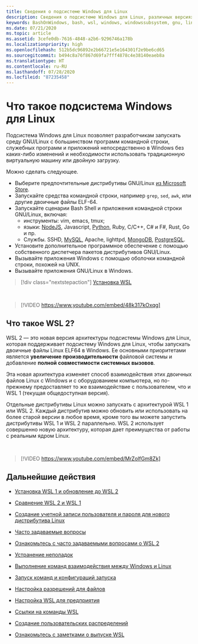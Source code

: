 ```yaml
---
title: Сведения о подсистеме Windows для Linux
description: Сведения о подсистеме Windows для Linux, различных версиях и способах их использования.
keywords: BashOnWindows, bash, wsl, windows, windowssubsystem, gnu, linux
ms.date: 07/21/2020
ms.topic: article
ms.assetid: 3cefe0db-7616-4848-a2b6-9296746a178b
ms.localizationpriority: high
ms.openlocfilehash: 512b5dc96892e2b66721e5e164301f2e9be6cd65
ms.sourcegitcommit: b494c8a76f867d69fa7fff4878c4e38140eaeb8a
ms.translationtype: HT
ms.contentlocale: ru-RU
ms.lasthandoff: 07/28/2020
ms.locfileid: "87235458"
---
```

# <a name="what-is-the-windows-subsystem-for-linux"></a>Что такое подсистема Windows для Linux

Подсистема Windows для Linux позволяет разработчикам запускать среду GNU/Linux с большинством программ командной строки, служебных программ и приложений непосредственно в Windows без каких-либо изменений и необходимости использовать традиционную виртуальную машину или двойную загрузку.

Можно сделать следующее.

* Выберите предпочтительные дистрибутивы GNU/Linux [из Microsoft Store](https://aka.ms/wslstore).
* Запускайте средства командной строки, например `grep`, `sed`, `awk`, или другие двоичные файлы ELF-64.
* Запускайте сценарии Bash Shell и приложения командной строки GNU/Linux, включая:  
    * инструменты: vim, emacs, tmux;
    * языки: [NodeJS](https://docs.microsoft.com/windows/nodejs/setup-on-wsl2), Javascript, [Python](https://docs.microsoft.com/windows/python/web-frameworks), Ruby, C/C++, C# и F#, Rust, Go и пр.
    * Службы. SSHD, [MySQL](./tutorials/wsl-database.md), Apache, lighttpd, [MongoDB](./tutorials/wsl-database.md), [PostgreSQL](./tutorials/wsl-database.md).
* Установите дополнительное программное обеспечение с помощью собственного диспетчера пакетов дистрибутивов GNU/Linux.
* Вызывайте приложения Windows с помощью оболочки командной строки, похожей на UNIX.
* Вызывайте приложения GNU/Linux в Windows.

> [!div class="nextstepaction"]
> [Установка WSL](install-win10.md)

<br>

> [!VIDEO https://www.youtube.com/embed/48k317kOxqg]

## <a name="what-is-wsl-2"></a>Что такое WSL 2?

WSL 2 — это новая версия архитектуры подсистемы Windows для Linux, которая поддерживает подсистему Windows для Linux, чтобы запускать двоичные файлы Linux ELF64 в Windows. Ее основными приоритетами является **увеличение производительности** файловой системы и добавление **полной совместимости системных вызовов**.

Эта новая архитектура изменяет способ взаимодействия этих двоичных файлов Linux с Windows и с оборудованием компьютера, но по-прежнему предоставляет то же взаимодействие с пользователем, что и WSL 1 (текущая общедоступная версия).

Отдельные дистрибутивы Linux можно запускать с архитектурой WSL 1 или WSL 2. Каждый дистрибутив можно обновить или использовать на более старой версии в любое время, кроме того вы можете запустить дистрибутивы WSL 1 и WSL 2 параллельно. WSL 2 использует совершенно новую архитектуру, которая дает преимущества от работы с реальным ядром Linux.

<br>

> [!VIDEO https://www.youtube.com/embed/MrZolfGm8Zk]

## <a name="next-steps"></a>Дальнейшие действия

* [Установка WSL 1 и обновление до WSL 2](./install-win10.md)

* [Сравнение WSL 2 и WSL 1](./compare-versions.md)

* [Создание учетной записи пользователя и пароля для нового дистрибутива Linux](./user-support.md)

* [Часто задаваемые вопросы](./faq.md)

* [Ознакомьтесь с часто задаваемыми вопросами о WSL 2](./wsl2-faq.md)

* [Устранение неполадок](./troubleshooting.md)

* [Выполнение команд взаимодействия между Windows и Linux](./interop.md)

* [Запуск команд и конфигураций запуска](./wsl-config.md)

* [Настройка разрешений для файлов](./file-permissions.md)

* [Настройка WSL для предприятия](./enterprise.md)

* [Ссылки на команды WSL](./reference.md)

* [Создание пользовательских распределений](./build-custom-distro.md)

* [Ознакомьтесь с заметками о выпуске WSL](./release-notes.md)
